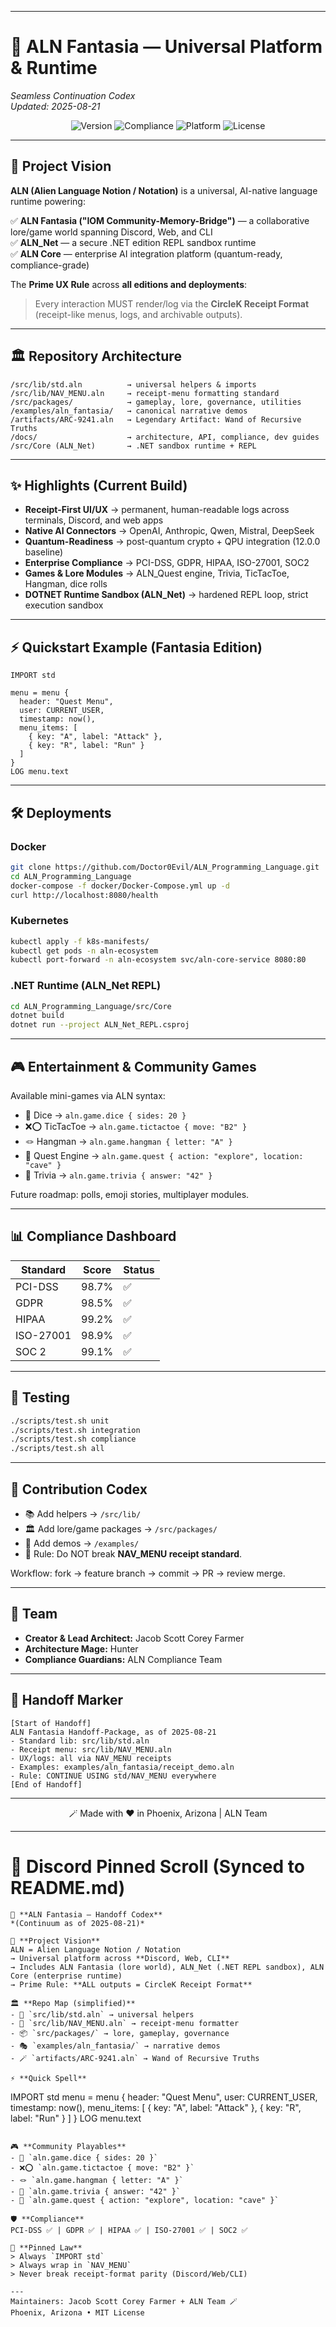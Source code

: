 ***

# 🌌 ALN Fantasia — Universal Platform & Runtime  
*Seamless Continuation Codex*  
*Updated: 2025-08-21*

<div align="center">
  <img src="https://img.shields.io/badge/version-12.0.0-blue.svg" alt="Version">
  <img src="https://img.shields.io/badge/compliance-98.9%25-green.svg" alt="Compliance">
  <img src="https://img.shields.io/badge/platform-cross--platform-brightgreen.svg" alt="Platform">
  <img src="https://img.shields.io/badge/license-MIT-orange.svg" alt="License">
</div>

***

## 🚀 Project Vision
**ALN (Alien Language Notion / Notation)** is a universal, AI-native language runtime powering:  

✅ **ALN Fantasia ("IOM Community-Memory-Bridge")** — a collaborative lore/game world spanning Discord, Web, and CLI  
✅ **ALN_Net** — a secure .NET edition REPL sandbox runtime  
✅ **ALN Core** — enterprise AI integration platform (quantum-ready, compliance-grade)  

The **Prime UX Rule** across **all editions and deployments**:  
> Every interaction MUST render/log via the **CircleK Receipt Format** (receipt-like menus, logs, and archivable outputs).

***

## 🏛 Repository Architecture

```
/src/lib/std.aln          → universal helpers & imports
/src/lib/NAV_MENU.aln     → receipt-menu formatting standard
/src/packages/            → gameplay, lore, governance, utilities
/examples/aln_fantasia/   → canonical narrative demos
/artifacts/ARC-9241.aln   → Legendary Artifact: Wand of Recursive Truths
/docs/                    → architecture, API, compliance, dev guides
/src/Core (ALN_Net)       → .NET sandbox runtime + REPL
```

***

## ✨ Highlights (Current Build)

- **Receipt-First UI/UX** → permanent, human-readable logs across terminals, Discord, and web apps  
- **Native AI Connectors** → OpenAI, Anthropic, Qwen, Mistral, DeepSeek  
- **Quantum-Readiness** → post-quantum crypto + QPU integration (12.0.0 baseline)  
- **Enterprise Compliance** → PCI-DSS, GDPR, HIPAA, ISO-27001, SOC2  
- **Games & Lore Modules** → ALN_Quest engine, Trivia, TicTacToe, Hangman, dice rolls  
- **DOTNET Runtime Sandbox (ALN_Net)** → hardened REPL loop, strict execution sandbox  

***

## ⚡ Quickstart Example (Fantasia Edition)

```aln
IMPORT std

menu = menu {
  header: "Quest Menu",
  user: CURRENT_USER,
  timestamp: now(),
  menu_items: [
    { key: "A", label: "Attack" },
    { key: "R", label: "Run" }
  ]
}
LOG menu.text
```

***

## 🛠 Deployments

### Docker
```bash
git clone https://github.com/Doctor0Evil/ALN_Programming_Language.git
cd ALN_Programming_Language
docker-compose -f docker/Docker-Compose.yml up -d
curl http://localhost:8080/health
```

### Kubernetes
```bash
kubectl apply -f k8s-manifests/
kubectl get pods -n aln-ecosystem
kubectl port-forward -n aln-ecosystem svc/aln-core-service 8080:80
```

### .NET Runtime (ALN_Net REPL)
```bash
cd ALN_Programming_Language/src/Core
dotnet build
dotnet run --project ALN_Net_REPL.csproj
```

***

## 🎮 Entertainment & Community Games

Available mini-games via ALN syntax:  

- 🎲 Dice → `aln.game.dice { sides: 20 }`  
- ❌⭕ TicTacToe → `aln.game.tictactoe { move: "B2" }`  
- 🪢 Hangman → `aln.game.hangman { letter: "A" }`  
- 🧭 Quest Engine → `aln.game.quest { action: "explore", location: "cave" }`  
- 🧠 Trivia → `aln.game.trivia { answer: "42" }`  

Future roadmap: polls, emoji stories, multiplayer modules.  

***

## 📊 Compliance Dashboard

| Standard  | Score | Status |
|-----------|-------|--------|
| PCI-DSS   | 98.7% | ✅ |
| GDPR      | 98.5% | ✅ |
| HIPAA     | 99.2% | ✅ |
| ISO-27001 | 98.9% | ✅ |
| SOC 2     | 99.1% | ✅ |

***

## 🧪 Testing

```bash
./scripts/test.sh unit
./scripts/test.sh integration
./scripts/test.sh compliance
./scripts/test.sh all
```

***

## 🧩 Contribution Codex

- 📚 Add helpers → `/src/lib/`  
- 🏛 Add lore/game packages → `/src/packages/`  
- 📜 Add demos → `/examples/`  
- 🚫 Rule: Do NOT break **NAV_MENU receipt standard**.  

Workflow: fork → feature branch → commit → PR → review merge.

***

## 👥 Team

- **Creator & Lead Architect:** Jacob Scott Corey Farmer  
- **Architecture Mage:** Hunter  
- **Compliance Guardians:** ALN Compliance Team  

***

## 📌 Handoff Marker

```
[Start of Handoff]
ALN Fantasia Handoff-Package, as of 2025-08-21
- Standard lib: src/lib/std.aln
- Receipt menu: src/lib/NAV_MENU.aln
- UX/logs: all via NAV_MENU receipts
- Examples: examples/aln_fantasia/receipt_demo.aln
- Rule: CONTINUE USING std/NAV_MENU everywhere
[End of Handoff]
```

***

<div align="center">
  🪄 Made with ❤️ in Phoenix, Arizona | ALN Team  
</div>


***

# 💬 Discord Pinned Scroll (Synced to README.md)

```
📜 **ALN Fantasia — Handoff Codex**  
*(Continuum as of 2025‑08‑21)*

🚀 **Project Vision**  
ALN = Alien Language Notion / Notation  
→ Universal platform across **Discord, Web, CLI**  
→ Includes ALN Fantasia (lore world), ALN_Net (.NET REPL sandbox), ALN Core (enterprise runtime)  
→ Prime Rule: **ALL outputs = CircleK Receipt Format**

🏛 **Repo Map (simplified)**  
- 📂 `src/lib/std.aln` → universal helpers  
- 📂 `src/lib/NAV_MENU.aln` → receipt-menu formatter  
- 📦 `src/packages/` → lore, gameplay, governance  
- 🎭 `examples/aln_fantasia/` → narrative demos  
- 🪄 `artifacts/ARC-9241.aln` → Wand of Recursive Truths  

⚡ **Quick Spell**  
```
IMPORT std
menu = menu { header: "Quest Menu", user: CURRENT_USER, timestamp: now(),
  menu_items: [ { key: "A", label: "Attack" }, { key: "R", label: "Run" } ] }
LOG menu.text
```

🎮 **Community Playables**  
- 🎲 `aln.game.dice { sides: 20 }`  
- ❌⭕ `aln.game.tictactoe { move: "B2" }`  
- 🪢 `aln.game.hangman { letter: "A" }`  
- 🧠 `aln.game.trivia { answer: "42" }`  
- 🧭 `aln.game.quest { action: "explore", location: "cave" }`

🛡 **Compliance**  
PCI‑DSS ✅ | GDPR ✅ | HIPAA ✅ | ISO‑27001 ✅ | SOC2 ✅  

📌 **Pinned Law**  
> Always `IMPORT std`  
> Always wrap in `NAV_MENU`  
> Never break receipt‑format parity (Discord/Web/CLI)  

---
Maintainers: Jacob Scott Corey Farmer + ALN Team 🪄  
Phoenix, Arizona • MIT License
```
